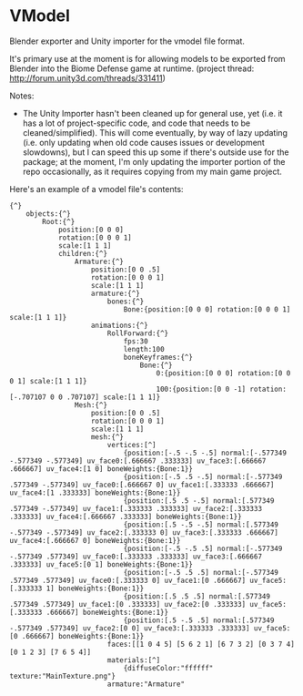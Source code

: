 # VModel
Blender exporter and Unity importer for the vmodel file format.

It's primary use at the moment is for allowing models to be exported from Blender into the Biome Defense game at runtime. (project thread: http://forum.unity3d.com/threads/331411)

Notes:
* The Unity Importer hasn't been cleaned up for general use, yet (i.e. it has a lot of project-specific code, and code that needs to be cleaned/simplified). This will come eventually, by way of lazy updating (i.e. only updating when old code causes issues or development slowdowns), but I can speed this up some if there's outside use for the package; at the moment, I'm only updating the importer portion of the repo occasionally, as it requires copying from my main game project.

Here's an example of a vmodel file's contents:
```
{^}
    objects:{^}
        Root:{^}
            position:[0 0 0]
            rotation:[0 0 0 1]
            scale:[1 1 1]
            children:{^}
                Armature:{^}
                    position:[0 0 .5]
                    rotation:[0 0 0 1]
                    scale:[1 1 1]
                    armature:{^}
                        bones:{^}
                            Bone:{position:[0 0 0] rotation:[0 0 0 1] scale:[1 1 1]}
                    animations:{^}
                        RollForward:{^}
                            fps:30
                            length:100
                            boneKeyframes:{^}
                                Bone:{^}
                                    0:{position:[0 0 0] rotation:[0 0 0 1] scale:[1 1 1]}
                                    100:{position:[0 0 -1] rotation:[-.707107 0 0 .707107] scale:[1 1 1]}
                Mesh:{^}
                    position:[0 0 .5]
                    rotation:[0 0 0 1]
                    scale:[1 1 1]
                    mesh:{^}
                        vertices:[^]
                            {position:[-.5 -.5 -.5] normal:[-.577349 -.577349 -.577349] uv_face0:[.666667 .333333] uv_face3:[.666667 .666667] uv_face4:[1 0] boneWeights:{Bone:1}}
                            {position:[-.5 .5 -.5] normal:[-.577349 .577349 -.577349] uv_face0:[.666667 0] uv_face1:[.333333 .666667] uv_face4:[1 .333333] boneWeights:{Bone:1}}
                            {position:[.5 .5 -.5] normal:[.577349 .577349 -.577349] uv_face1:[.333333 .333333] uv_face2:[.333333 .333333] uv_face4:[.666667 .333333] boneWeights:{Bone:1}}
                            {position:[.5 -.5 -.5] normal:[.577349 -.577349 -.577349] uv_face2:[.333333 0] uv_face3:[.333333 .666667] uv_face4:[.666667 0] boneWeights:{Bone:1}}
                            {position:[-.5 -.5 .5] normal:[-.577349 -.577349 .577349] uv_face0:[.333333 .333333] uv_face3:[.666667 .333333] uv_face5:[0 1] boneWeights:{Bone:1}}
                            {position:[-.5 .5 .5] normal:[-.577349 .577349 .577349] uv_face0:[.333333 0] uv_face1:[0 .666667] uv_face5:[.333333 1] boneWeights:{Bone:1}}
                            {position:[.5 .5 .5] normal:[.577349 .577349 .577349] uv_face1:[0 .333333] uv_face2:[0 .333333] uv_face5:[.333333 .666667] boneWeights:{Bone:1}}
                            {position:[.5 -.5 .5] normal:[.577349 -.577349 .577349] uv_face2:[0 0] uv_face3:[.333333 .333333] uv_face5:[0 .666667] boneWeights:{Bone:1}}
                        faces:[[1 0 4 5] [5 6 2 1] [6 7 3 2] [0 3 7 4] [0 1 2 3] [7 6 5 4]]
                        materials:[^]
                            {diffuseColor:"ffffff" texture:"MainTexture.png"}
                        armature:"Armature"
```